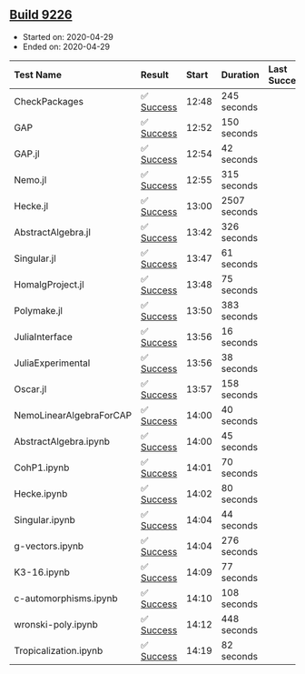 ## [Build 9226](https://oscarci.mathematik.uni-kl.de/job/oscar/9226/)

* Started on: 2020-04-29
* Ended on: 2020-04-29

| Test Name    | Result | Start | Duration | Last Success | First Failure |
|:-------------|:-------|:------|:---------|:-------------|:--------------|
| CheckPackages | ✅ [Success](https://oscarci.mathematik.uni-kl.de/job/oscar/9226/artifact/logs/build-9226/CheckPackages.log) | 12:48 | 245 seconds |  |  |
| GAP | ✅ [Success](https://oscarci.mathematik.uni-kl.de/job/oscar/9226/artifact/logs/build-9226/GAP.log) | 12:52 | 150 seconds |  |  |
| GAP.jl | ✅ [Success](https://oscarci.mathematik.uni-kl.de/job/oscar/9226/artifact/logs/build-9226/GAP.jl.log) | 12:54 | 42 seconds |  |  |
| Nemo.jl | ✅ [Success](https://oscarci.mathematik.uni-kl.de/job/oscar/9226/artifact/logs/build-9226/Nemo.jl.log) | 12:55 | 315 seconds |  |  |
| Hecke.jl | ✅ [Success](https://oscarci.mathematik.uni-kl.de/job/oscar/9226/artifact/logs/build-9226/Hecke.jl.log) | 13:00 | 2507 seconds |  |  |
| AbstractAlgebra.jl | ✅ [Success](https://oscarci.mathematik.uni-kl.de/job/oscar/9226/artifact/logs/build-9226/AbstractAlgebra.jl.log) | 13:42 | 326 seconds |  |  |
| Singular.jl | ✅ [Success](https://oscarci.mathematik.uni-kl.de/job/oscar/9226/artifact/logs/build-9226/Singular.jl.log) | 13:47 | 61 seconds |  |  |
| HomalgProject.jl | ✅ [Success](https://oscarci.mathematik.uni-kl.de/job/oscar/9226/artifact/logs/build-9226/HomalgProject.jl.log) | 13:48 | 75 seconds |  |  |
| Polymake.jl | ✅ [Success](https://oscarci.mathematik.uni-kl.de/job/oscar/9226/artifact/logs/build-9226/Polymake.jl.log) | 13:50 | 383 seconds |  |  |
| JuliaInterface | ✅ [Success](https://oscarci.mathematik.uni-kl.de/job/oscar/9226/artifact/logs/build-9226/JuliaInterface.log) | 13:56 | 16 seconds |  |  |
| JuliaExperimental | ✅ [Success](https://oscarci.mathematik.uni-kl.de/job/oscar/9226/artifact/logs/build-9226/JuliaExperimental.log) | 13:56 | 38 seconds |  |  |
| Oscar.jl | ✅ [Success](https://oscarci.mathematik.uni-kl.de/job/oscar/9226/artifact/logs/build-9226/Oscar.jl.log) | 13:57 | 158 seconds |  |  |
| NemoLinearAlgebraForCAP | ✅ [Success](https://oscarci.mathematik.uni-kl.de/job/oscar/9226/artifact/logs/build-9226/NemoLinearAlgebraForCAP.log) | 14:00 | 40 seconds |  |  |
| AbstractAlgebra.ipynb | ✅ [Success](https://oscarci.mathematik.uni-kl.de/job/oscar/9226/artifact/logs/build-9226/AbstractAlgebra.ipynb.log) | 14:00 | 45 seconds |  |  |
| CohP1.ipynb | ✅ [Success](https://oscarci.mathematik.uni-kl.de/job/oscar/9226/artifact/logs/build-9226/CohP1.ipynb.log) | 14:01 | 70 seconds |  |  |
| Hecke.ipynb | ✅ [Success](https://oscarci.mathematik.uni-kl.de/job/oscar/9226/artifact/logs/build-9226/Hecke.ipynb.log) | 14:02 | 80 seconds |  |  |
| Singular.ipynb | ✅ [Success](https://oscarci.mathematik.uni-kl.de/job/oscar/9226/artifact/logs/build-9226/Singular.ipynb.log) | 14:04 | 44 seconds |  |  |
| g-vectors.ipynb | ✅ [Success](https://oscarci.mathematik.uni-kl.de/job/oscar/9226/artifact/logs/build-9226/g-vectors.ipynb.log) | 14:04 | 276 seconds |  |  |
| K3-16.ipynb | ✅ [Success](https://oscarci.mathematik.uni-kl.de/job/oscar/9226/artifact/logs/build-9226/K3-16.ipynb.log) | 14:09 | 77 seconds |  |  |
| c-automorphisms.ipynb | ✅ [Success](https://oscarci.mathematik.uni-kl.de/job/oscar/9226/artifact/logs/build-9226/c-automorphisms.ipynb.log) | 14:10 | 108 seconds |  |  |
| wronski-poly.ipynb | ✅ [Success](https://oscarci.mathematik.uni-kl.de/job/oscar/9226/artifact/logs/build-9226/wronski-poly.ipynb.log) | 14:12 | 448 seconds |  |  |
| Tropicalization.ipynb | ✅ [Success](https://oscarci.mathematik.uni-kl.de/job/oscar/9226/artifact/logs/build-9226/Tropicalization.ipynb.log) | 14:19 | 82 seconds |  |  |
